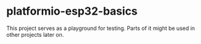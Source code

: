 # platformio-esp32-basics

This project serves as a playground for testing. Parts of it might be used in
other projects later on.
